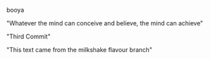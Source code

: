 
booya

 "Whatever the mind can conceive and believe, the mind can achieve"
 
 "Third Commit"

 "This text came from the milkshake flavour branch"
